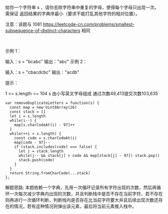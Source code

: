 给你一个字符串 s ，请你去除字符串中重复的字母，使得每个字母只出现一次。需保证 返回结果的字典序最小（要求不能打乱其他字符的相对位置）。

注意：该题与 1081 https://leetcode-cn.com/problems/smallest-subsequence-of-distinct-characters 相同

 

示例 1：

输入：s = "bcabc"
输出："abc"
示例 2：

输入：s = "cbacdcbc"
输出："acdb"
 

提示：

1 <= s.length <= 104
s 由小写英文字母组成
通过次数49,413提交次数103,635

```
var removeDuplicateLetters = function(s) {
  const map = new Uint8Array(26)
  const stack = []
  let i = s.length
  while(i--) {
    map[s.charCodeAt(i) - 97]++
  }
  while(++i < s.length) {
    const code = s.charCodeAt(i)
    map[code - 97]--
    if (stack.includes(code) === false) {
      let j = stack.length
      while(j-- && stack[j] > code && map[stack[j] - 97]) stack.pop()
      stack.push(code)
    }
  }
  return String.fromCharCode(...stack)
};
```

解题思路: 本题依赖一个字典，先用一次循环记录所有字符出现的次数，然后再循环一次每次减少字典内出现的次数，并且判断栈中是否不存在当前字符，若不存在则再进行一次循环判断，判断栈内是否存在比当前字符要大并且后续出现次数还存在的情况，若有这种情况则弹出该元素，最后将当前元素推入栈中。